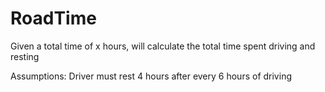 # RoadTime

Given a total time of x hours, will calculate the total time spent driving and resting

Assumptions: Driver must rest 4 hours after every 6 hours of driving
